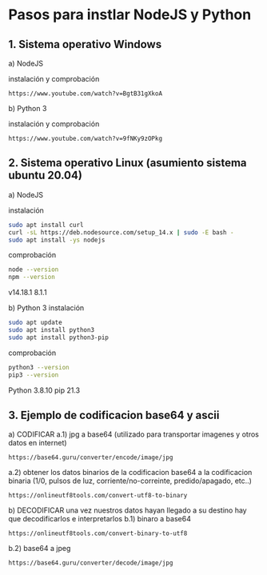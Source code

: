 # Pasos para instlar NodeJS y Python

## 1. Sistema operativo Windows

a) NodeJS

instalación y comprobación
```
https://www.youtube.com/watch?v=BgtB31gXkoA
```

b) Python 3

instalación y comprobación
```
https://www.youtube.com/watch?v=9fNKy9zOPkg
```


## 2. Sistema operativo Linux (asumiento sistema ubuntu 20.04)

a) NodeJS

instalación
```bash
sudo apt install curl
curl -sL https://deb.nodesource.com/setup_14.x | sudo -E bash -
sudo apt install -ys nodejs
```
comprobación
```bash
node --version
npm --version
````
v14.18.1
8.1.1


b) Python 3
instalación
```bash
sudo apt update
sudo apt install python3
sudo apt install python3-pip
```
comprobación
```bash
python3 --version
pip3 --version
````
Python 3.8.10
pip 21.3


## 3. Ejemplo de codificacion base64 y ascii

a) CODIFICAR
a.1) jpg a base64 (utilizado para transportar imagenes y otros datos en internet)
```
https://base64.guru/converter/encode/image/jpg
```
a.2) obtener los datos binarios de la codificacion base64 a la codificacion binaria (1/0, pulsos de luz, corriente/no-correinte, predido/apagado, etc..)

```
https://onlineutf8tools.com/convert-utf8-to-binary
```

b) DECODIFICAR
una vez nuestros datos hayan llegado a su destino hay que decodificarlos e interpretarlos
b.1) binaro a base64
```
https://onlineutf8tools.com/convert-binary-to-utf8
```
b.2) base64 a jpeg
```
https://base64.guru/converter/decode/image/jpg
```